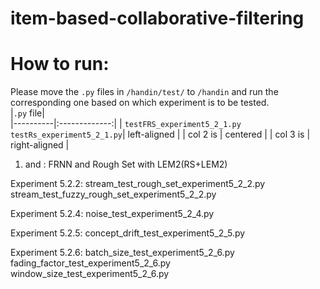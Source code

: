 # item-based-collaborative-filtering

# How to run:
Please move the `.py` files in `/handin/test/` to `/handin` and run the corresponding one based on which experiment is to be tested.
<br>
|`.py` file|            
|----------|:-------------:|
| `testFRS_experiment5_2_1.py` `testRs_experiment5_2_1.py`|  left-aligned |
| col 2 is |    centered   |
| col 3 is | right-aligned |

1.  and :
FRNN and Rough Set with LEM2(RS+LEM2)

Experiment 5.2.2:
stream_test_rough_set_experiment5_2_2.py
stream_test_fuzzy_rough_set_experiment5_2_2.py

Experiment 5.2.4:
noise_test_experiment5_2_4.py

Experiment 5.2.5:
concept_drift_test_experiment5_2_5.py

Experiment 5.2.6:
batch_size_test_experiment5_2_6.py
fading_factor_test_experiment5_2_6.py
window_size_test_experiment5_2_6.py
